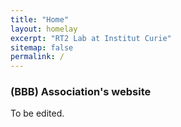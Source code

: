```yaml
---
title: "Home"
layout: homelay
excerpt: "RT2 Lab at Institut Curie"
sitemap: false
permalink: /
---
```


### (BBB) Association's website
To be edited.
